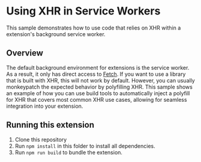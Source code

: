 # Using XHR in Service Workers

This sample demonstrates how to use code that relies on XHR within a extension's background service worker.

## Overview

The default background environment for extensions is the service worker. As a result, it only has direct access to [Fetch](https://developer.mozilla.org/docs/Web/API/Fetch_API/Using_Fetch). If you want to use a library that is built with XHR, this will not work by default. However, you can usually monkeypatch the expected behavior by polyfilling XHR. This sample shows an example of how you can use build tools to automatically inject a polyfill for XHR that covers most common XHR use cases, allowing for seamless integration into your extension.

## Running this extension

1. Clone this repository
2. Run `npm install` in this folder to install all dependencies.
3. Run `npm run build` to bundle the extension.
